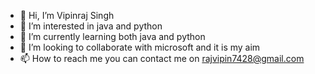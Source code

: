 - 👋 Hi, I’m Vipinraj Singh
- 👀 I’m interested in java and python
- 🌱 I’m currently learning both java and python
- 💞️ I’m looking to collaborate with microsoft and it is my aim
- 📫 How to reach me 
you can contact me on rajvipin7428@gmail.com

<!---
vipinraj7428/vipinraj7428 is a ✨ special ✨ repository because its `README.md` (this file) appears on your GitHub profile.
You can click the Preview link to take a look at your changes.
--->
